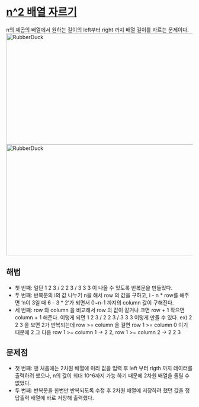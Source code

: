 # [n^2 배열 자르기](https://github.com/malvr00/Java-algorithm/blob/master/programmers/level2/stap21/src/Main.java)

n의 제곱의 배열에서 원하는 길이의 left부터 right 까지 배열 길이를 자르는 문제이다.<br/>
<img src="https://github.com/malvr00/Java-algorithm/assets/77275513/d224ded5-8ed3-4794-a06a-93a8559cf978" width="600px" height="300px"
title="100px" alt="RubberDuck"></img><br/>
<img src="https://github.com/malvr00/Java-algorithm/assets/77275513/bad2f58a-a30b-4bec-ba4f-895798bb1a33" width="600px" height="300px"
title="100px" alt="RubberDuck"></img><br/>

## 해법
* 첫 번째: 일단 1 2 3 / 2 2 3 / 3 3 3 이 나올 수 있도록 반복문을 만들었다.
* 두 번째: 반복문의 i의 값 나누기 n을 해서 row 의 값을 구하고, i - n * row를 해주면 ‘n이 3일 때 6 - 3 * 2’가 되면서 0~n-1 까지의 column 값이 구해진다.
* 세 번째: row 와 column 을 비교해서 row 의 값이 같거나 크면 row + 1 작으면 column + 1 해준다. 이렇게 되면 1 2 3 / 2 2 3 / 3 3 3 이렇게 만들 수 있다. ex) 2 2 3 을 보면 2가 반복되는데 row >= column 을 걸면 row 1 >= column 0 이기 때문에 2 그 다음 row 1 >= column 1 -> 2 2, row 1 >= column 2 -> 2 2 3



## 문제점
* 첫 번째: 맨 처음에는 2차원 배열에 미리 값을 입력 후 left 부터 rigth 까지 데이터를 출력하려 했으나, n의 값이 최대 10^6까지 가능 하기 때문에 2차원 배열을 돌릴 수 없었다.
* 두 번째: 반복문을 한번만 반복되도록 수정 후 2차원 배열에 저장하려 했던 값을 정답출력 배열에 바로 저장해 출력했다. 